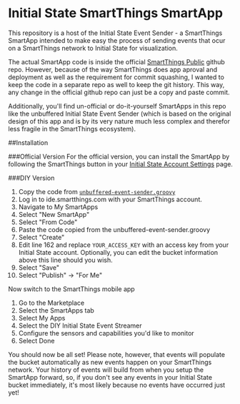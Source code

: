 # Initial State SmartThings SmartApp

This repository is a host of the Initial State Event Sender - a SmartThings SmartApp intended to make easy the process of sending events that ocur on a SmartThings network to Initial State for visualization.

The actual SmartApp code is inside the official [SmartThings Public](https://github.com/SmartThingsCommunity/SmartThingsPublic/blob/master/smartapps/initialstate-events/initial-state-event-streamer.src/initial-state-event-streamer.groovy) github repo. However, because of the way SmartThings does app aproval and deployment as well as the requirement for commit squashing, I wanted to keep the code in a separate repo as well to keep the git history. This way, any change in the official github repo can just be a copy and paste commit.

Additionally, you'll find un-official or do-it-yourself SmartApps in this repo like the unbuffered Initial State Event Sender (which is based on the original design of this app and is by its very nature much less complex and therefor less fragile in the SmartThings ecosystem).

##Installation


###Official Version
For the official version, you can install the SmartApp by following the SmartThings button in your [Initial State Account Settings](https://www.initialstate.com/app#/account) page.

###DIY Version

1. Copy the code from [`unbuffered-event-sender.groovy`](https://raw.githubusercontent.com/davidsulpy/initialstate-smartapp/master/unbuffered-event-sender.groovy)
2. Log in to ide.smartthings.com with your SmartThings account.
3. Navigate to My SmartApps
4. Select "New SmartApp"
5. Select "From Code"
6. Paste the code copied from the unbuffered-event-sender.groovy
7. Select "Create"
8. Edit line 162 and replace `YOUR_ACCESS_KEY` with an access key from your Initial State account. Optionally, you can edit the bucket information above this line should you wish.
9. Select "Save"
10. Select "Publish" -> "For Me"

Now switch to the SmartThings mobile app

1. Go to the Marketplace
2. Select the SmartApps tab
3. Select My Apps
4. Select the DIY Initial State Event Streamer
5. Configure the sensors and capabilities you'd like to monitor
6. Select Done

You should now be all set! Please note, however, that events will populate the bucket automatically as new events happen on your SmartThings network. Your history of events will build from when you setup the SmartApp forward, so, if you don't see any events in your Initial State bucket immediately, it's most likely because no events have occurred just yet!
